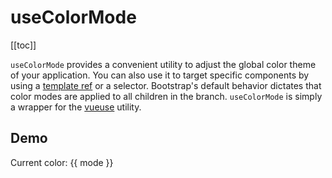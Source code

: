 # useColorMode

<ClientOnly>
  <Teleport to=".bd-toc">

[[toc]]

  </Teleport>
</ClientOnly>

<div class="lead mb-5">

`useColorMode` provides a convenient utility to adjust the global color theme of your application. You can also use it to target specific components by using a [template ref](https://vuejs.org/guide/essentials/template-refs.html#template-refs) or a selector. Bootstrap's default behavior dictates that color modes are applied to all children in the branch. `useColorMode` is simply a wrapper for the [vueuse](https://vueuse.org/core/useColorMode/#usecolormode) utility.

</div>

## Demo

<HighlightCard>
  <ClientOnly>
    <BCard ref="target">
      <BButton @click="changeColor">
        Current color: {{ mode }}
      </BButton>
    </BCard>
  </ClientOnly>
  <template #html>

```vue
<template>
  <BCard ref="target">
    <BButton @click="changeColor"> Current color: {{ mode }} </BButton>
  </BCard>
</template>

<script setup lang="ts">
import {useColorMode} from 'bootstrap-vue-next'

const target = ref<HTMLElement | null>(null)

const mode = useColorMode({
  selector: target,
})

const changeColor = () => {
  mode.value = mode.value === 'dark' ? 'light' : 'dark'
}
</script>
```

  </template>
</HighlightCard>

<script setup lang="ts">
import {ref} from 'vue'
import {useColorMode, BCard, BCardBody, BButton} from 'bootstrap-vue-next'
import HighlightCard from '../../components/HighlightCard.vue'

const target = ref<HTMLElement | null>(null)

const mode = useColorMode({
  selector: target,
})

const changeColor = () => {
  mode.value = mode.value === 'dark' ? 'light' : 'dark'
}
</script>
